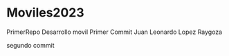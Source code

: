# Moviles2023
PrimerRepo
Desarrollo movil
Primer Commit Juan Leonardo Lopez Raygoza

segundo commit
